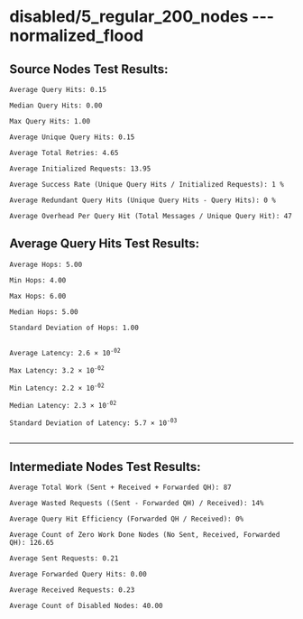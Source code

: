 # disabled/5_regular_200_nodes --- normalized_flood
## Source Nodes Test Results:
	Average Query Hits: 0.15

	Median Query Hits: 0.00

	Max Query Hits: 1.00

	Average Unique Query Hits: 0.15

	Average Total Retries: 4.65

	Average Initialized Requests: 13.95

	Average Success Rate (Unique Query Hits / Initialized Requests): 1 %

	Average Redundant Query Hits (Unique Query Hits - Query Hits): 0 %

	Average Overhead Per Query Hit (Total Messages / Unique Query Hit): 47



## Average Query Hits Test Results:
<pre><code>Average Hops: 5.00

Min Hops: 4.00

Max Hops: 6.00

Median Hops: 5.00

Standard Deviation of Hops: 1.00


Average Latency: 2.6 × 10<sup>-02</sup>

Max Latency: 3.2 × 10<sup>-02</sup>

Min Latency: 2.2 × 10<sup>-02</sup>

Median Latency: 2.3 × 10<sup>-02</sup>

Standard Deviation of Latency: 5.7 × 10<sup>-03</sup>

</code></pre>

---------------------------------------------
## Intermediate Nodes Test Results:

	Average Total Work (Sent + Received + Forwarded QH): 87

	Average Wasted Requests ((Sent - Forwarded QH) / Received): 14%

	Average Query Hit Efficiency (Forwarded QH / Received): 0%

	Average Count of Zero Work Done Nodes (No Sent, Received, Forwarded QH): 126.65

	Average Sent Requests: 0.21

	Average Forwarded Query Hits: 0.00

	Average Received Requests: 0.23

	Average Count of Disabled Nodes: 40.00

